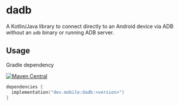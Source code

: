 # dadb

A Kotlin/Java library to connect directly to an Android device via ADB without an `adb` binary or running ADB server.

## Usage

Gradle dependency

[![Maven Central](https://img.shields.io/maven-central/v/dev.mobile/dadb.svg)](https://mvnrepository.com/artifact/dev.mobile/dadb)
```kotlin
dependencies {
  implementation("dev.mobile:dadb:<version>")
}
```
